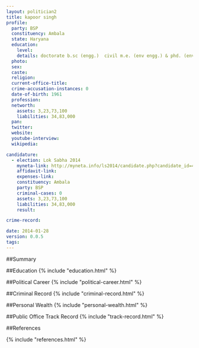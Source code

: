 ```yaml
---
layout: politician2
title: kapoor singh
profile: 
  party: BSP
  constituency: Ambala
  state: Haryana
  education: 
    level: 
    details: doctorate b.sc (engg.)  civil m.e. (env engg.) & phd. (env. engg.)
  photo: 
  sex: 
  caste: 
  religion: 
  current-office-title: 
  crime-accusation-instances: 0
  date-of-birth: 1961
  profession: 
  networth: 
    assets: 3,23,73,100
    liabilities: 34,83,000
  pan: 
  twitter: 
  website: 
  youtube-interview: 
  wikipedia: 

candidature: 
  - election: Lok Sabha 2014
    myneta-link: http://myneta.info/ls2014/candidate.php?candidate_id=408
    affidavit-link: 
    expenses-link: 
    constituency: Ambala 
    party: BSP
    criminal-cases: 0
    assets: 3,23,73,100
    liabilities: 34,83,000
    result:  

crime-record: 

date: 2014-01-28
version: 0.0.5
tags: 
---
```

##Summary


##Education
{% include "education.html" %}


##Political Career
{% include "political-career.html" %}


##Criminal Record
{% include "criminal-record.html" %}


##Personal Wealth
{% include "personal-wealth.html" %}


##Public Office Track Record
{% include "track-record.html" %}


##References


{% include "references.html" %}